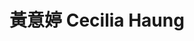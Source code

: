 ---
chinese_name: 黃意婷
english_name: Cecilia Haung 
title: 黃意婷 Cecilia Haung 
id: huangcecilia
collection: members
position: Part-time Research Assistant
type: part-time research assistant
department: 經濟學系碩士班二年級
# image_path: https://source.unsplash.com/collection/139386/600x600?a=.png
photo: pt_ra/bio-photo.jpg
# blurb: 123
---